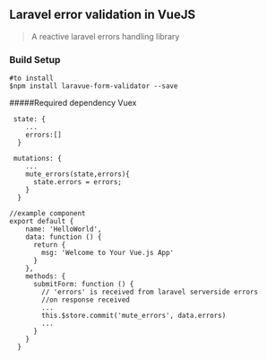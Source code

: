 ## Laravel error validation in VueJS

> A reactive laravel errors handling library

### Build Setup

```
#to install 
$npm install laravue-form-validator --save 
```

#####Required dependency Vuex
```
 state: {
    ...
    errors:[]
  }
``` 


```
 mutations: {
    ...
    mute_errors(state,errors){
      state.errors = errors;
    }
  }
```

``` 
//example component
export default {
    name: 'HelloWorld',
    data: function () {
      return {
        msg: 'Welcome to Your Vue.js App'
      }
    },
    methods: {
      submitForm: function () {
        // 'errors' is received from laravel serverside errors
        //on response received
        ...
        this.$store.commit('mute_errors', data.errors)
        ...
      }
    }
  }
```
